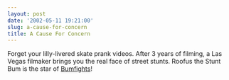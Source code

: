 ```yaml
---
layout: post
date: '2002-05-11 19:21:00'
slug: a-cause-for-concern
title: A Cause For Concern
---
```


Forget your lilly-livered skate prank videos. After 3 years of filming, a Las Vegas filmaker brings you the real face of street stunts. Roofus the Stunt Bum is the star of [Bumfights](http://www.bumfights.com/)!